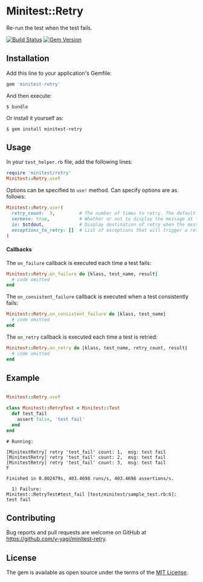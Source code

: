 # Minitest::Retry

Re-run the test when the test fails.

[![Build Status](https://travis-ci.org/y-yagi/minitest-retry.svg?branch=master)](https://travis-ci.org/y-yagi/minitest-retry)
[![Gem Version](https://badge.fury.io/rb/minitest-retry.svg)](http://badge.fury.io/rb/minitest-retry)

## Installation

Add this line to your application's Gemfile:

```ruby
gem 'minitest-retry'
```

And then execute:

    $ bundle

Or install it yourself as:

    $ gem install minitest-retry

## Usage

In your `test_helper.rb` file, add the following lines:

```ruby
require 'minitest/retry'
Minitest::Retry.use!
```

Options can be specified to `use!` method. Can specify options are as follows:

```ruby
Minitest::Retry.use!(
  retry_count:  3,         # The number of times to retry. The default is 3.
  verbose: true,           # Whether or not to display the message at the time of retry. The default is true.
  io: $stdout,             # Display destination of retry when the message. The default is stdout.
  exceptions_to_retry: []  # List of exceptions that will trigger a retry (when empty, all exceptions will).
)
```

#### Callbacks
The `on_failure` callback is executed each time a test fails:
```ruby
Minitest::Retry.on_failure do |klass, test_name, result|
  # code omitted
end
```

The `on_consistent_failure` callback is executed when a test consistently fails:
```ruby
Minitest::Retry.on_consistent_failure do |klass, test_name|
  # code omitted
end
```

The `on_retry` callback is executed each time a test is retried:
```ruby
Minitest::Retry.on_retry do |klass, test_name, retry_count, result|
  # code omitted
end
```

## Example

```ruby

Minitest::Retry.use!

class Minitest::RetryTest < Minitest::Test
  def test_fail
    assert false, 'test fail'
  end
end
```

```console
# Running:

[MinitestRetry] retry 'test_fail' count: 1,  msg: test fail
[MinitestRetry] retry 'test_fail' count: 2,  msg: test fail
[MinitestRetry] retry 'test_fail' count: 3,  msg: test fail
F

Finished in 0.002479s, 403.4698 runs/s, 403.4698 assertions/s.

  1) Failure:
Minitest::RetryTest#test_fail [test/minitest/sample_test.rb:6]:
test fail
```

## Contributing

Bug reports and pull requests are welcome on GitHub at https://github.com/y-yagi/minitest-retry.


## License

The gem is available as open source under the terms of the [MIT License](http://opensource.org/licenses/MIT).

